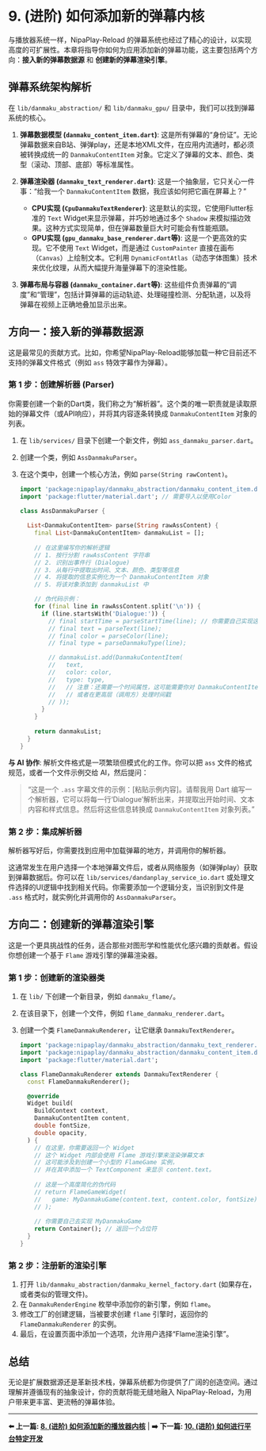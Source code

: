# 9. (进阶) 如何添加新的弹幕内核

与播放器系统一样，NipaPlay-Reload 的弹幕系统也经过了精心的设计，以实现高度的可扩展性。本章将指导你如何为应用添加新的弹幕功能，这主要包括两个方向：**接入新的弹幕数据源** 和 **创建新的弹幕渲染引擎**。

## 弹幕系统架构解析

在 `lib/danmaku_abstraction/` 和 `lib/danmaku_gpu/` 目录中，我们可以找到弹幕系统的核心。

1.  **弹幕数据模型 (`danmaku_content_item.dart`)**: 这是所有弹幕的“身份证”。无论弹幕数据来自B站、弹弹play，还是本地XML文件，在应用内流通时，都必须被转换成统一的 `DanmakuContentItem` 对象。它定义了弹幕的文本、颜色、类型（滚动、顶部、底部）等标准属性。

2.  **弹幕渲染器 (`danmaku_text_renderer.dart`)**: 这是一个抽象层，它只关心一件事：“给我一个 `DanmakuContentItem` 数据，我应该如何把它画在屏幕上？”
    *   **CPU实现 (`CpuDanmakuTextRenderer`)**: 这是默认的实现，它使用Flutter标准的 `Text` Widget来显示弹幕，并巧妙地通过多个 `Shadow` 来模拟描边效果。这种方式实现简单，但在弹幕数量巨大时可能会有性能瓶頸。
    *   **GPU实现 (`gpu_danmaku_base_renderer.dart`等)**: 这是一个更高效的实现。它不使用 `Text` Widget，而是通过 `CustomPainter` 直接在画布（`Canvas`）上绘制文本。它利用 `DynamicFontAtlas`（动态字体图集）技术来优化纹理，从而大幅提升海量弹幕下的渲染性能。

3.  **弹幕布局与容器 (`danmaku_container.dart`等)**: 这些组件负责弹幕的“调度”和“管理”，包括计算弹幕的运动轨迹、处理碰撞检测、分配轨道，以及将弹幕在视频上正确地叠加显示出来。

## 方向一：接入新的弹幕数据源

这是最常见的贡献方式。比如，你希望NipaPlay-Reload能够加载一种它目前还不支持的弹幕文件格式（例如 `ass` 特效字幕作为弹幕）。

### 第 1 步：创建解析器 (Parser)

你需要创建一个新的Dart类，我们称之为“解析器”。这个类的唯一职责就是读取原始的弹幕文件（或API响应），并将其内容逐条转换成 `DanmakuContentItem` 对象的列表。

1.  在 `lib/services/` 目录下创建一个新文件，例如 `ass_danmaku_parser.dart`。
2.  创建一个类，例如 `AssDanmakuParser`。
3.  在这个类中，创建一个核心方法，例如 `parse(String rawContent)`。

    ```dart
    import 'package:nipaplay/danmaku_abstraction/danmaku_content_item.dart';
    import 'package:flutter/material.dart'; // 需要导入以使用Color

    class AssDanmakuParser {
      
      List<DanmakuContentItem> parse(String rawAssContent) {
        final List<DanmakuContentItem> danmakuList = [];
        
        // 在这里编写你的解析逻辑
        // 1. 按行分割 rawAssContent 字符串
        // 2. 识别出事件行 (Dialogue)
        // 3. 从每行中提取出时间、文本、颜色、类型等信息
        // 4. 将提取的信息实例化为一个 DanmakuContentItem 对象
        // 5. 将该对象添加到 danmakuList 中

        // 伪代码示例：
        for (final line in rawAssContent.split('\n')) {
          if (line.startsWith('Dialogue:')) {
            // final startTime = parseStartTime(line); // 你需要自己实现这些辅助方法
            // final text = parseText(line);
            // final color = parseColor(line);
            // final type = parseDanmakuType(line);

            // danmakuList.add(DanmakuContentItem(
            //   text,
            //   color: color,
            //   type: type,
            //   // 注意：还需要一个时间属性，这可能需要你对 DanmakuContentItem 做一些了解
            //   // 或者在更高层（调用方）处理时间戳
            // ));
          }
        }
        
        return danmakuList;
      }
    }
    ```

**与 AI 协作**:
解析文件格式是一项繁琐但模式化的工作。你可以把 `ass` 文件的格式规范，或者一个文件示例交给 AI，然后提问：

> “这是一个 `.ass` 字幕文件的示例：[粘贴示例内容]。请帮我用 Dart 编写一个解析器，它可以将每一行‘Dialogue’解析出来，并提取出开始时间、文本内容和样式信息。然后将这些信息转换成 `DanmakuContentItem` 对象列表。”

### 第 2 步：集成解析器

解析器写好后，你需要找到应用中加载弹幕的地方，并调用你的解析器。

这通常发生在用户选择一个本地弹幕文件后，或者从网络服务（如弹弹play）获取到弹幕数据后。你可以在 `lib/services/dandanplay_service_io.dart` 或处理文件选择的UI逻辑中找到相关代码。你需要添加一个逻辑分支，当识别到文件是 `.ass` 格式时，就实例化并调用你的 `AssDanmakuParser`。

## 方向二：创建新的弹幕渲染引擎

这是一个更具挑战性的任务，适合那些对图形学和性能优化感兴趣的贡献者。假设你想创建一个基于 `Flame` 游戏引擎的弹幕渲染器。

### 第 1 步：创建新的渲染器类

1.  在 `lib/` 下创建一个新目录，例如 `danmaku_flame/`。
2.  在该目录下，创建一个文件，例如 `flame_danmaku_renderer.dart`。
3.  创建一个类 `FlameDanmakuRenderer`，让它继承 `DanmakuTextRenderer`。

    ```dart
    import 'package:nipaplay/danmaku_abstraction/danmaku_text_renderer.dart';
    import 'package:nipaplay/danmaku_abstraction/danmaku_content_item.dart';
    import 'package:flutter/material.dart';

    class FlameDanmakuRenderer extends DanmakuTextRenderer {
      const FlameDanmakuRenderer();

      @override
      Widget build(
        BuildContext context,
        DanmakuContentItem content,
        double fontSize,
        double opacity,
      ) {
        // 在这里，你需要返回一个 Widget
        // 这个 Widget 内部会使用 Flame 游戏引擎来渲染弹幕文本
        // 这可能涉及到创建一个小型的 FlameGame 实例，
        // 并在其中添加一个 TextComponent 来显示 content.text。
        
        // 这是一个高度简化的伪代码
        // return FlameGameWidget(
        //   game: MyDanmakuGame(content.text, content.color, fontSize),
        // );
        
        // 你需要自己去实现 MyDanmakuGame
        return Container(); // 返回一个占位符
      }
    }
    ```

### 第 2 步：注册新的渲染引擎

1.  打开 `lib/danmaku_abstraction/danmaku_kernel_factory.dart` (如果存在，或者类似的管理文件)。
2.  在 `DanmakuRenderEngine` 枚举中添加你的新引擎，例如 `flame`。
3.  修改工厂的创建逻辑，当被要求创建 `flame` 引擎时，返回你的 `FlameDanmakuRenderer` 的实例。
4.  最后，在设置页面中添加一个选项，允许用户选择“Flame渲染引擎”。

## 总结

无论是扩展数据源还是革新技术栈，弹幕系统都为你提供了广阔的创造空间。通过理解并遵循现有的抽象设计，你的贡献将能无缝地融入 NipaPlay-Reload，为用户带来更丰富、更流畅的弹幕体验。

---

**⬅️ 上一篇: [8. (进阶) 如何添加新的播放器内核](08-Adding-a-New-Player-Kernel.md)** | **➡️ 下一篇: [10. (进阶) 如何进行平台特定开发](10-Platform-Specific-Development.md)**
